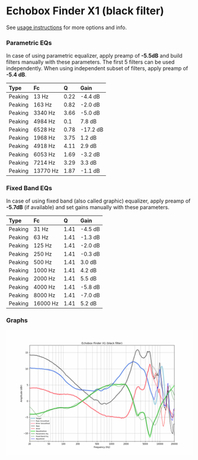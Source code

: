 # Echobox Finder X1 (black filter)
See [usage instructions](https://github.com/jaakkopasanen/AutoEq#usage) for more options and info.

### Parametric EQs
In case of using parametric equalizer, apply preamp of **-5.5dB** and build filters manually
with these parameters. The first 5 filters can be used independently.
When using independent subset of filters, apply preamp of **-5.4 dB**.

| Type    | Fc       |    Q | Gain     |
|:--------|:---------|:-----|:---------|
| Peaking | 13 Hz    | 0.22 | -4.4 dB  |
| Peaking | 163 Hz   | 0.82 | -2.0 dB  |
| Peaking | 3340 Hz  | 3.66 | -5.0 dB  |
| Peaking | 4984 Hz  | 0.1  | 7.8 dB   |
| Peaking | 6528 Hz  | 0.78 | -17.2 dB |
| Peaking | 1968 Hz  | 3.75 | 1.2 dB   |
| Peaking | 4918 Hz  | 4.11 | 2.9 dB   |
| Peaking | 6053 Hz  | 1.69 | -3.2 dB  |
| Peaking | 7214 Hz  | 3.29 | 3.3 dB   |
| Peaking | 13770 Hz | 1.87 | -1.1 dB  |

### Fixed Band EQs
In case of using fixed band (also called graphic) equalizer, apply preamp of **-5.7dB**
(if available) and set gains manually with these parameters.

| Type    | Fc       |    Q | Gain    |
|:--------|:---------|:-----|:--------|
| Peaking | 31 Hz    | 1.41 | -4.5 dB |
| Peaking | 63 Hz    | 1.41 | -1.3 dB |
| Peaking | 125 Hz   | 1.41 | -2.0 dB |
| Peaking | 250 Hz   | 1.41 | -0.3 dB |
| Peaking | 500 Hz   | 1.41 | 3.0 dB  |
| Peaking | 1000 Hz  | 1.41 | 4.2 dB  |
| Peaking | 2000 Hz  | 1.41 | 5.5 dB  |
| Peaking | 4000 Hz  | 1.41 | -5.8 dB |
| Peaking | 8000 Hz  | 1.41 | -7.0 dB |
| Peaking | 16000 Hz | 1.41 | 5.2 dB  |

### Graphs
![](./Echobox%20Finder%20X1%20(black%20filter).png)